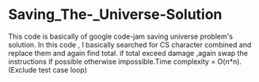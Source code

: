 # Saving_The-_Universe-Solution
This code is basically of google code-jam saving universe problem's solution.
In this code , I basically searched for CS character combined and replace them and again find total. if total exceed damage ,again swap the
instructions if possible otherwise impossible.Time complexity = O(n*n).(Exclude test case loop)
